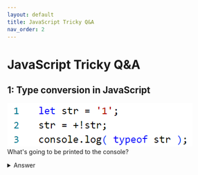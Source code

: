 ```yaml
---
layout: default
title: JavaScript Tricky Q&A
nav_order: 2
---
```


# JavaScript Tricky Q&A

## 1: Type conversion in JavaScript

![js-tricky-1](./images/js-test1.png)  
What's going to be printed to the console?  

<details markdown="block">
<summary>Answer</summary>
    string number will be printed to the console
</details>